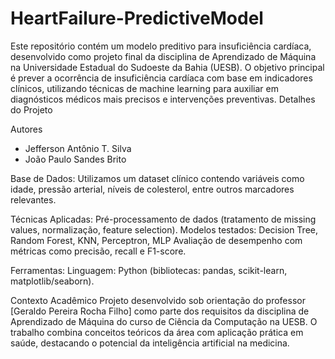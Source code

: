 # HeartFailure-PredictiveModel

Este repositório contém um modelo preditivo para insuficiência cardíaca, desenvolvido como projeto final da disciplina de Aprendizado de Máquina na Universidade Estadual do Sudoeste da Bahia (UESB). O objetivo principal é prever a ocorrência de insuficiência cardíaca com base em indicadores clínicos, utilizando técnicas de machine learning para auxiliar em diagnósticos médicos mais precisos e intervenções preventivas.
Detalhes do Projeto

Autores
  - Jefferson Antônio T. Silva
  - João Paulo Sandes Brito

Base de Dados: Utilizamos um dataset clínico contendo variáveis como idade, pressão arterial, níveis de colesterol, entre outros marcadores relevantes.

Técnicas Aplicadas:
  Pré-processamento de dados (tratamento de missing values, normalização, feature selection).
  Modelos testados: Decision Tree, Random Forest, KNN, Perceptron, MLP
  Avaliação de desempenho com métricas como precisão, recall e F1-score.

Ferramentas:
  Linguagem: Python (bibliotecas: pandas, scikit-learn, matplotlib/seaborn).

Contexto Acadêmico
Projeto desenvolvido sob orientação do professor [Geraldo Pereira Rocha Filho] como parte dos requisitos da disciplina de Aprendizado de Máquina do curso de Ciência da Computação na UESB. O trabalho combina conceitos teóricos da área com aplicação prática em saúde, destacando o potencial da inteligência artificial na medicina.
